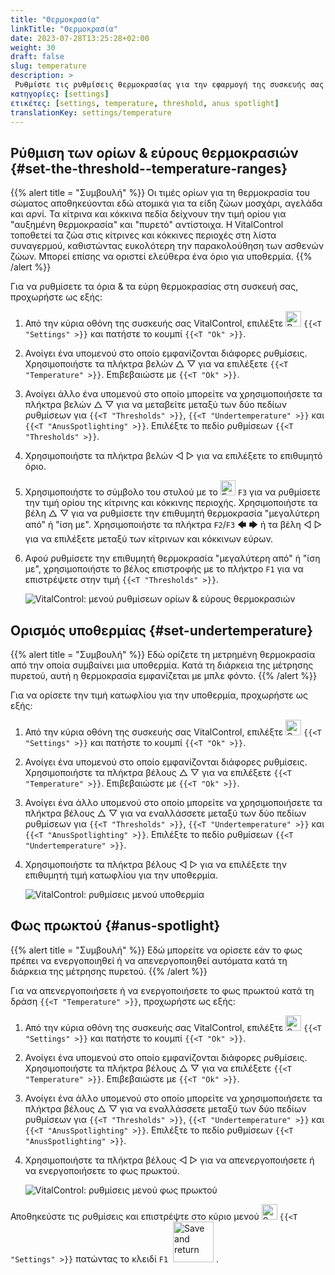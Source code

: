 ```yaml
---
title: "Θερμοκρασία"
linkTitle: "Θερμοκρασία"
date: 2023-07-28T13:25:28+02:00
weight: 30
draft: false
slug: temperature
description: >
 Ρυθμίστε τις ρυθμίσεις θερμοκρασίας για την εφαρμογή της συσκευής σας VitalControl
κατηγορίες: [settings]
ετικέτες: [settings, temperature, threshold, anus spotlight]
translationKey: settings/temperature
---
```

## Ρύθμιση των ορίων & εύρους θερμοκρασιών {#set-the-threshold--temperature-ranges}
{{% alert title = "Συμβουλή" %}}
Οι τιμές ορίων για τη θερμοκρασία του σώματος αποθηκεύονται εδώ ατομικά για τα είδη ζώων μοσχάρι, αγελάδα και αρνί. Τα κίτρινα και κόκκινα πεδία δείχνουν την τιμή ορίου για "αυξημένη θερμοκρασία" και "πυρετό" αντίστοιχα. Η VitalControl τοποθετεί τα ζώα στις κίτρινες και κόκκινες περιοχές στη λίστα συναγερμού, καθιστώντας ευκολότερη την παρακολούθηση των ασθενών ζώων. Μπορεί επίσης να οριστεί ελεύθερα ένα όριο για υποθερμία.
{{% /alert %}}

Για να ρυθμίσετε τα όρια & τα εύρη θερμοκρασίας στη συσκευή σας, προχωρήστε ως εξής:

1. Από την κύρια οθόνη της συσκευής σας VitalControl, επιλέξτε <img src="/icons/gear.svg" width="25" align="bottom" alt="Ρυθμίσεις" /> `{{<T "Settings" >}}` και πατήστε το κουμπί `{{<T "Ok" >}}`.

2. Ανοίγει ένα υπομενού στο οποίο εμφανίζονται διάφορες ρυθμίσεις. Χρησιμοποιήστε τα πλήκτρα βελών △ ▽ για να επιλέξετε `{{<T "Temperature" >}}`. Επιβεβαιώστε με `{{<T "Ok" >}}`.

3. Ανοίγει άλλο ένα υπομενού στο οποίο μπορείτε να χρησιμοποιήσετε τα πλήκτρα βελών △ ▽ για να μεταβείτε μεταξύ των δύο πεδίων ρυθμίσεων για `{{<T "Thresholds" >}}`, `{{<T "Undertemperature" >}}` και `{{<T "AnusSpotlighting" >}}`. Επιλέξτε το πεδίο ρυθμίσεων `{{<T "Thresholds" >}}`.

4. Χρησιμοποιήστε τα πλήκτρα βελών ◁ ▷ για να επιλέξετε το επιθυμητό όριο.

5. Χρησιμοποιήστε το σύμβολο του στυλού με το <img src="/icons/actions/edit.svg" width="24" align="bottom" alt="Επεξεργασία" /> `F3` για να ρυθμίσετε την τιμή ορίου της κίτρινης και κόκκινης περιοχής. Χρησιμοποιήστε τα βέλη △ ▽ για να ρυθμίσετε την επιθυμητή θερμοκρασία "μεγαλύτερη από" ή "ίση με". Χρησιμοποιήστε τα πλήκτρα `F2`/`F3` 🡄 🡆 ή τα βέλη ◁ ▷ για να επιλέξετε μεταξύ των κίτρινων και κόκκινων εύρων.

6. Αφού ρυθμίσετε την επιθυμητή θερμοκρασία "μεγαλύτερη από" ή "ίση με", χρησιμοποιήστε το βέλος επιστροφής με το πλήκτρο `F1` για να επιστρέψετε στην τιμή `{{<T "Thresholds" >}}`.

    ![VitalControl: μενού ρυθμίσεων ορίων & εύρους θερμοκρασιών](../images/threshold.png "Όρια & Εύρος Θερμοκρασιών")

## Ορισμός υποθερμίας {#set-undertemperature}
{{% alert title = "Συμβουλή" %}}
Εδώ ορίζετε τη μετρημένη θερμοκρασία από την οποία συμβαίνει μια υποθερμία. Κατά τη διάρκεια της μέτρησης πυρετού, αυτή η θερμοκρασία εμφανίζεται με μπλε φόντο.
{{% /alert %}}

Για να ορίσετε την τιμή κατωφλίου για την υποθερμία, προχωρήστε ως εξής:

1. Από την κύρια οθόνη της συσκευής σας VitalControl, επιλέξτε <img src="/icons/gear.svg" width="25" align="bottom" alt="Settings" /> `{{<T "Settings" >}}` και πατήστε το κουμπί `{{<T "Ok" >}}`.

2. Ανοίγει ένα υπομενού στο οποίο εμφανίζονται διάφορες ρυθμίσεις. Χρησιμοποιήστε τα πλήκτρα βέλους △ ▽ για να επιλέξετε `{{<T "Temperature" >}}`. Επιβεβαιώστε με `{{<T "Ok" >}}`.

3. Ανοίγει ένα άλλο υπομενού στο οποίο μπορείτε να χρησιμοποιήσετε τα πλήκτρα βέλους △ ▽ για να εναλλάσσετε μεταξύ των δύο πεδίων ρυθμίσεων για `{{<T "Thresholds" >}}`, `{{<T "Undertemperature" >}}` και `{{<T "AnusSpotlighting" >}}`. Επιλέξτε το πεδίο ρυθμίσεων `{{<T "Undertemperature" >}}`.

4. Χρησιμοποιήστε τα πλήκτρα βέλους ◁ ▷ για να επιλέξετε την επιθυμητή τιμή κατωφλίου για την υποθερμία.

    ![VitalControl: ρυθμίσεις μενού υποθερμία](../images/undertemperature.png "Υποθερμία")

## Φως πρωκτού {#anus-spotlight}
{{% alert title = "Συμβουλή" %}}
Εδώ μπορείτε να ορίσετε εάν το φως πρέπει να ενεργοποιηθεί ή να απενεργοποιηθεί αυτόματα κατά τη διάρκεια της μέτρησης πυρετού.
{{% /alert %}}

Για να απενεργοποιήσετε ή να ενεργοποιήσετε το φως πρωκτού κατά τη δράση `{{<T "Temperature" >}}`, προχωρήστε ως εξής:

1. Από την κύρια οθόνη της συσκευής σας VitalControl, επιλέξτε <img src="/icons/gear.svg" width="25" align="bottom" alt="Settings" /> `{{<T "Settings" >}}` και πατήστε το κουμπί `{{<T "Ok" >}}`.

2. Ανοίγει ένα υπομενού στο οποίο εμφανίζονται διάφορες ρυθμίσεις. Χρησιμοποιήστε τα πλήκτρα βέλους △ ▽ για να επιλέξετε `{{<T "Temperature" >}}`. Επιβεβαιώστε με `{{<T "Ok" >}}`.

3. Ανοίγει ένα άλλο υπομενού στο οποίο μπορείτε να χρησιμοποιήσετε τα πλήκτρα βέλους △ ▽ για να εναλλάσσετε μεταξύ των δύο πεδίων ρυθμίσεων για `{{<T "Thresholds" >}}`, `{{<T "Undertemperature" >}}` και `{{<T "AnusSpotlighting" >}}`. Επιλέξτε το πεδίο ρυθμίσεων `{{<T "AnusSpotlighting" >}}`.

4. Χρησιμοποιήστε τα πλήκτρα βέλους ◁ ▷ για να απενεργοποιήσετε ή να ενεργοποιήσετε το φως πρωκτού.

    ![VitalControl: ρυθμίσεις μενού φως πρωκτού](../images/anusspotlight.png "Φως πρωκτού")

Αποθηκεύστε τις ρυθμίσεις και επιστρέψτε στο κύριο μενού <img src="/icons/gear.svg" width="25" align="bottom" alt="Settings" /> `{{<T "Settings" >}}` πατώντας το κλειδί `F1` &nbsp;<img src="/icons/footer/save_exit.svg" width="65" align="bottom" alt="Save and return" />&nbsp;.
